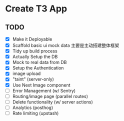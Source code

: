 # Create T3 App

## TODO

- [x] Make it Deployable
- [x] Scaffold basic ui mock data 主要是主动搭建整体框架
- [x] Tidy up build process
- [x] Actually Setup the DB
- [x] Mock to real data from DB
- [x] Setup the Authentication
- [x] image upload
- [x] "taint" (server-only)
- [x] Use Next Image component
- [ ] Error Management (w/ Sentry)
- [ ] Routing/image page (parallel routes)
- [ ] Delete functionality (w/ server actions)
- [ ] Analytics (posthog)
- [ ] Rate limiting (upstash)
